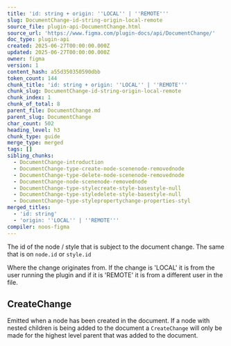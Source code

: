 ```yaml
---
title: 'id: string + origin: ''LOCAL'' | ''REMOTE'''
slug: DocumentChange-id-string-origin-local-remote
source_file: plugin-api-DocumentChange.html
source_url: 'https://www.figma.com/plugin-docs/api/DocumentChange/'
doc_type: plugin-api
created: 2025-06-27T00:00:00.000Z
updated: 2025-06-27T00:00:00.000Z
owner: figma
version: 1
content_hash: a55d350350590dbb
token_count: 144
chunk_title: 'id: string + origin: ''LOCAL'' | ''REMOTE'''
chunk_slug: DocumentChange-id-string-origin-local-remote
chunk_index: 1
chunk_of_total: 8
parent_file: DocumentChange.md
parent_slug: DocumentChange
char_count: 502
heading_level: h3
chunk_type: guide
merge_type: merged
tags: []
sibling_chunks:
  - DocumentChange-introduction
  - DocumentChange-type-create-node-scenenode-removednode
  - DocumentChange-type-delete-node-scenenode-removednode
  - DocumentChange-node-scenenode-removednode
  - DocumentChange-type-stylecreate-style-basestyle-null
  - DocumentChange-type-styledelete-style-basestyle-null
  - DocumentChange-type-stylepropertychange-properties-styl
merged_titles:
  - 'id: string'
  - 'origin: ''LOCAL'' | ''REMOTE'''
compiler: noos-figma
---
```


The id of the node / style that is subject to the document change. The same that is on `node.id` or `style.id`

Where the change originates from. If the change is 'LOCAL' it is from the user running the plugin and if it is 'REMOTE' it is from a different user in the file.

## CreateChange

Emitted when a node has been created in the document. If a node with nested children is being added to the document a `CreateChange` will only be made for the highest level parent that was added to the document.
